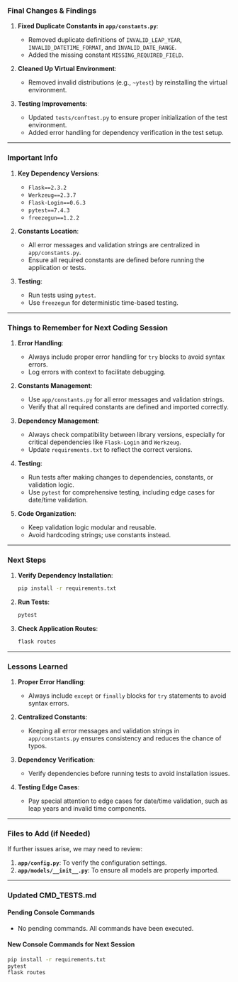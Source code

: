 ### **Final Changes & Findings**
1. **Fixed Duplicate Constants in `app/constants.py`**:
   - Removed duplicate definitions of `INVALID_LEAP_YEAR`, `INVALID_DATETIME_FORMAT`, and `INVALID_DATE_RANGE`.
   - Added the missing constant `MISSING_REQUIRED_FIELD`.

2. **Cleaned Up Virtual Environment**:
   - Removed invalid distributions (e.g., `~ytest`) by reinstalling the virtual environment.

3. **Testing Improvements**:
   - Updated `tests/conftest.py` to ensure proper initialization of the test environment.
   - Added error handling for dependency verification in the test setup.

---

### **Important Info**
1. **Key Dependency Versions**:
   - `Flask==2.3.2`
   - `Werkzeug==2.3.7`
   - `Flask-Login==0.6.3`
   - `pytest==7.4.3`
   - `freezegun==1.2.2`

2. **Constants Location**:
   - All error messages and validation strings are centralized in `app/constants.py`.
   - Ensure all required constants are defined before running the application or tests.

3. **Testing**:
   - Run tests using `pytest`.
   - Use `freezegun` for deterministic time-based testing.

---

### **Things to Remember for Next Coding Session**
1. **Error Handling**:
   - Always include proper error handling for `try` blocks to avoid syntax errors.
   - Log errors with context to facilitate debugging.

2. **Constants Management**:
   - Use `app/constants.py` for all error messages and validation strings.
   - Verify that all required constants are defined and imported correctly.

3. **Dependency Management**:
   - Always check compatibility between library versions, especially for critical dependencies like `Flask-Login` and `Werkzeug`.
   - Update `requirements.txt` to reflect the correct versions.

4. **Testing**:
   - Run tests after making changes to dependencies, constants, or validation logic.
   - Use `pytest` for comprehensive testing, including edge cases for date/time validation.

5. **Code Organization**:
   - Keep validation logic modular and reusable.
   - Avoid hardcoding strings; use constants instead.

---

### **Next Steps**
1. **Verify Dependency Installation**:
   ```bash
   pip install -r requirements.txt
   ```

2. **Run Tests**:
   ```bash
   pytest
   ```

3. **Check Application Routes**:
   ```bash
   flask routes
   ```

---

### **Lessons Learned**
1. **Proper Error Handling**:
   - Always include `except` or `finally` blocks for `try` statements to avoid syntax errors.

2. **Centralized Constants**:
   - Keeping all error messages and validation strings in `app/constants.py` ensures consistency and reduces the chance of typos.

3. **Dependency Verification**:
   - Verify dependencies before running tests to avoid installation issues.

4. **Testing Edge Cases**:
   - Pay special attention to edge cases for date/time validation, such as leap years and invalid time components.

---

### **Files to Add (if Needed)**
If further issues arise, we may need to review:
1. **`app/config.py`**: To verify the configuration settings.
2. **`app/models/__init__.py`**: To ensure all models are properly imported.

---

### **Updated CMD_TESTS.md**
#### **Pending Console Commands**
- No pending commands. All commands have been executed.

#### **New Console Commands for Next Session**
```bash
pip install -r requirements.txt
pytest
flask routes
```

